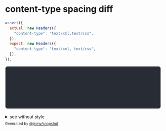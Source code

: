 # content-type spacing diff

```js
assert({
  actual: new Headers({
    "content-type": "text/xml,text/css",
  }),
  expect: new Headers({
    "content-type": "text/xml, text/css",
  }),
});
```

![img](throw.svg)

<details>
  <summary>see without style</summary>

```console
AssertionError: actual and expect are different

actual: Headers(
  "content-type" => "text/xml,text/css",
)
expect: Headers(
  "content-type" => "text/xml, text/css",
)
```

</details>


<sub>
  Generated by <a href="https://github.com/jsenv/core/tree/main/packages/independent/snapshot">@jsenv/snapshot</a>
</sub>
